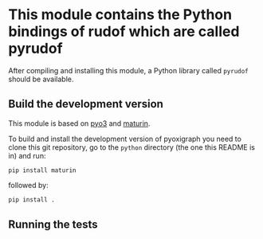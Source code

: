 # This module contains the Python bindings of rudof which are called pyrudof

After compiling and installing this module, a Python library  called `pyrudof` should be available.  

## Build the development version

This module is based on [pyo3](https://pyo3.rs/) and [maturin](https://www.maturin.rs/).

To build and install the development version of pyoxigraph you need to clone this git repository, go to the `python` directory (the one this README is in) and run:

```
pip install maturin
```

followed by:

```sh
pip install .
```

## Running the tests

